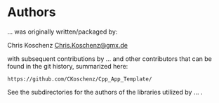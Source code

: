# Authors

... was originally written/packaged by:

Chris Koschenz <Chris.Koschenz@gmx.de>

with subsequent contributions by ... and other contributors
that can be found in the git history, summarized here:

    https://github.com/CKoschenz/Cpp_App_Template/

See the subdirectories for the authors of the libraries utilized by ... .
